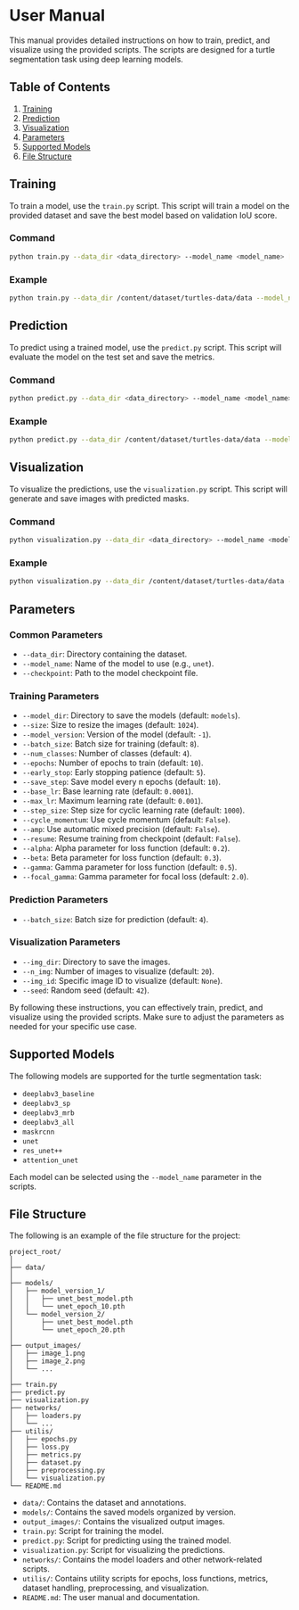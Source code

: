# User Manual

This manual provides detailed instructions on how to train, predict, and visualize using the provided scripts. The scripts are designed for a turtle segmentation task using deep learning models.

## Table of Contents
1. [Training](#training)
2. [Prediction](#prediction)
3. [Visualization](#visualization)
4. [Parameters](#parameters)
5. [Supported Models](#supported-models)
6. [File Structure](#file-structure)

## Training

To train a model, use the `train.py` script. This script will train a model on the provided dataset and save the best model based on validation IoU score.

### Command
```bash
python train.py --data_dir <data_directory> --model_name <model_name> [options]
```

### Example
```bash
python train.py --data_dir /content/dataset/turtles-data/data --model_name unet --epochs 50
```

## Prediction

To predict using a trained model, use the `predict.py` script. This script will evaluate the model on the test set and save the metrics.

### Command
```bash
python predict.py --data_dir <data_directory> --model_name <model_name> --checkpoint <checkpoint_path> [options]
```

### Example
```bash
python predict.py --data_dir /content/dataset/turtles-data/data --model_name unet --checkpoint models/unet_best_model.pth
```

## Visualization

To visualize the predictions, use the `visualization.py` script. This script will generate and save images with predicted masks.

### Command
```bash
python visualization.py --data_dir <data_directory> --model_name <model_name> --checkpoint <checkpoint_path> --img_dir <image_directory> [options]
```

### Example
```bash
python visualization.py --data_dir /content/dataset/turtles-data/data --model_name unet --checkpoint models/unet_best_model.pth --img_dir output_images
```

## Parameters

### Common Parameters
- `--data_dir`: Directory containing the dataset.
- `--model_name`: Name of the model to use (e.g., `unet`).
- `--checkpoint`: Path to the model checkpoint file.

### Training Parameters
- `--model_dir`: Directory to save the models (default: `models`).
- `--size`: Size to resize the images (default: `1024`).
- `--model_version`: Version of the model (default: `-1`). 
- `--batch_size`: Batch size for training (default: `8`).
- `--num_classes`: Number of classes (default: `4`).
- `--epochs`: Number of epochs to train (default: `10`).
- `--early_stop`: Early stopping patience (default: `5`).
- `--save_step`: Save model every n epochs (default: `10`).
- `--base_lr`: Base learning rate (default: `0.0001`).
- `--max_lr`: Maximum learning rate (default: `0.001`).
- `--step_size`: Step size for cyclic learning rate (default: `1000`).
- `--cycle_momentum`: Use cycle momentum (default: `False`).
- `--amp`: Use automatic mixed precision (default: `False`).
- `--resume`: Resume training from checkpoint (default: `False`).
- `--alpha`: Alpha parameter for loss function (default: `0.2`).
- `--beta`: Beta parameter for loss function (default: `0.3`).
- `--gamma`: Gamma parameter for loss function (default: `0.5`).
- `--focal_gamma`: Gamma parameter for focal loss (default: `2.0`).

### Prediction Parameters
- `--batch_size`: Batch size for prediction (default: `4`).

### Visualization Parameters
- `--img_dir`: Directory to save the images.
- `--n_img`: Number of images to visualize (default: `20`).
- `--img_id`: Specific image ID to visualize (default: `None`).
- `--seed`: Random seed (default: `42`).

By following these instructions, you can effectively train, predict, and visualize using the provided scripts. Make sure to adjust the parameters as needed for your specific use case.

## Supported Models

The following models are supported for the turtle segmentation task:

- `deeplabv3_baseline`
- `deeplabv3_sp`
- `deeplabv3_mrb`
- `deeplabv3_all`
- `maskrcnn`
- `unet`
- `res_unet++`
- `attention_unet`

Each model can be selected using the `--model_name` parameter in the scripts.

## File Structure

The following is an example of the file structure for the project:

```
project_root/
│
├── data/
│
├── models/
│   ├── model_version_1/
│   │   ├── unet_best_model.pth
│   │   └── unet_epoch_10.pth
│   └── model_version_2/
│       ├── unet_best_model.pth
│       └── unet_epoch_20.pth
│
├── output_images/
│   ├── image_1.png
│   ├── image_2.png
│   └── ...
│
├── train.py
├── predict.py
├── visualization.py
├── networks/
│   ├── loaders.py
│   └── ...
├── utilis/
│   ├── epochs.py
│   ├── loss.py
│   ├── metrics.py
│   ├── dataset.py
│   ├── preprocessing.py
│   └── visualization.py
└── README.md
```

- `data/`: Contains the dataset and annotations.
- `models/`: Contains the saved models organized by version.
- `output_images/`: Contains the visualized output images.
- `train.py`: Script for training the model.
- `predict.py`: Script for predicting using the trained model.
- `visualization.py`: Script for visualizing the predictions.
- `networks/`: Contains the model loaders and other network-related scripts.
- `utilis/`: Contains utility scripts for epochs, loss functions, metrics, dataset handling, preprocessing, and visualization.
- `README.md`: The user manual and documentation.